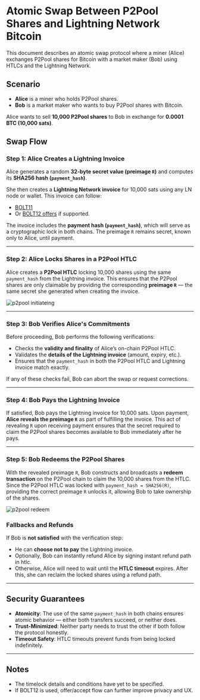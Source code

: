 # Atomic Swap Between P2Pool Shares and Lightning Network Bitcoin

This document describes an atomic swap protocol where a miner (Alice) exchanges P2Pool shares for Bitcoin with a market maker (Bob) using HTLCs and the Lightning Network.

## Scenario

- **Alice** is a miner who holds P2Pool shares.
- **Bob** is a market maker who wants to buy P2Pool shares with Bitcoin.

Alice wants to sell **10,000 P2Pool shares** to Bob in exchange for **0.0001 BTC (10,000 sats)**.

## Swap Flow

### Step 1: Alice Creates a Lightning Invoice

Alice generates a random **32-byte secret value (preimage `R`)** and computes its **SHA256 hash (`payment_hash`)**.

She then creates a **Lightning Network invoice** for 10,000 sats using any LN node or wallet. This invoice can follow:

- [BOLT11](https://github.com/lightning/bolts/blob/master/11-payment-encoding.md)
- Or [BOLT12 offers](https://github.com/lightning/bolts/blob/master/12-offer-encoding.md) if supported.

The invoice includes the **payment hash (`payment_hash`)**, which will serve as a cryptographic lock in both chains. The preimage `R` remains secret, known only to Alice, until payment.

---

### Step 2: Alice Locks Shares in a P2Pool HTLC

Alice creates a **P2Pool HTLC** locking 10,000 shares using the same `payment_hash` from the Lightning invoice. This ensures that the P2Pool shares are only claimable by providing the corresponding **preimage `R`** — the same secret she generated when creating the invoice.

![p2pool initiateing](/p2pool-v2/docs/atomic-swap/minner2marketmaker.png)

---

### Step 3: Bob Verifies Alice's Commitments

Before proceeding, Bob performs the following verifications:

- Checks the **validity and finality** of Alice’s on-chain P2Pool HTLC.
- Validates the **details of the Lightning invoice** (amount, expiry, etc.).
- Ensures that the `payment_hash` in both the P2Pool HTLC and Lightning invoice match exactly.

If any of these checks fail, Bob can abort the swap or request corrections.

---

### Step 4: Bob Pays the Lightning Invoice

If satisfied, Bob pays the Lightning invoice for 10,000 sats.
Upon payment, **Alice reveals the preimage `R`** as part of fulfilling the invoice. This act of revealing `R` upon receiving payment ensures that the secret required to claim the P2Pool shares becomes available to Bob immediately after he pays.

---

### Step 5: Bob Redeems the P2Pool Shares

With the revealed preimage `R`, Bob constructs and broadcasts a **redeem transaction** on the P2Pool chain to claim the 10,000 shares from the HTLC. Since the P2Pool HTLC was locked with `payment_hash = SHA256(R)`, providing the correct preimage `R` unlocks it, allowing Bob to take ownership of the shares.

![p2pool redeem](/p2pool-v2/docs/atomic-swap/minner2marketmaker_redeem.png)

### Fallbacks and Refunds

If Bob is **not satisfied** with the verification step:

- He can **choose not to pay** the Lightning invoice.
- Optionally, Bob can instantly refund Alice by signing instant refund path in htlc.
- Otherwise, Alice will need to wait until the **HTLC timeout** expires. After this, she can reclaim the locked shares using a refund path.

---

## Security Guarantees

- **Atomicity**: The use of the same `payment_hash` in both chains ensures atomic behavior — either both transfers succeed, or neither does.
- **Trust-Minimized**: Neither party needs to trust the other if both follow the protocol honestly.
- **Timeout Safety**: HTLC timeouts prevent funds from being locked indefinitely.

---

## Notes

- The timelock details and conditions have yet to be specified.
- If BOLT12 is used, offer/accept flow can further improve privacy and UX.
